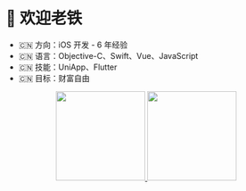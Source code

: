 # 👋 欢迎老铁

- 🇨🇳 方向：iOS 开发 - 6 年经验
- 🇨🇳 语言：Objective-C、Swift、Vue、JavaScript
- 🇨🇳 技能：UniApp、Flutter
- 🇨🇳 目标：财富自由

<div align="center">
  <a href="https://github.com/AdaoBMF">
  <img height="160em" src="https://github-readme-stats.vercel.app/api?username=uclort&show_icons=true&theme=github_dark&include_all_commits=true&count_private=true"/>
  <img height="160em" src="https://github-readme-stats.vercel.app/api/top-langs/?username=uclort&layout=compact&langs_count=6&theme=github_dark"/>
</div>
